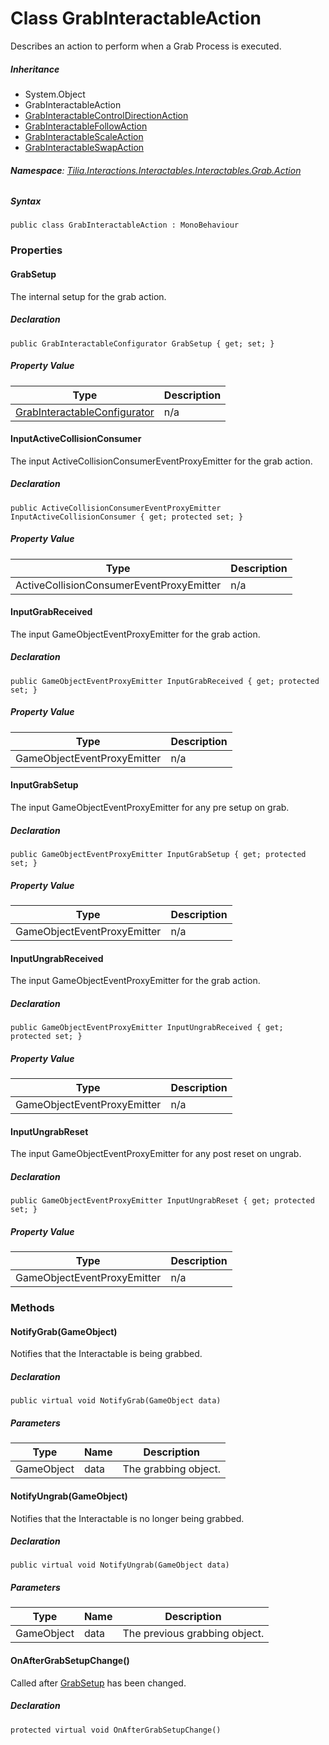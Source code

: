 # Class GrabInteractableAction

Describes an action to perform when a Grab Process is executed.

##### Inheritance

* System.Object
* GrabInteractableAction
* [GrabInteractableControlDirectionAction]
* [GrabInteractableFollowAction]
* [GrabInteractableScaleAction]
* [GrabInteractableSwapAction]

###### **Namespace**: [Tilia.Interactions.Interactables.Interactables.Grab.Action]

##### Syntax

```
public class GrabInteractableAction : MonoBehaviour
```

### Properties

#### GrabSetup

The internal setup for the grab action.

##### Declaration

```
public GrabInteractableConfigurator GrabSetup { get; set; }
```

##### Property Value

| Type | Description |
| --- | --- |
| [GrabInteractableConfigurator] | n/a |

#### InputActiveCollisionConsumer

The input ActiveCollisionConsumerEventProxyEmitter for the grab action.

##### Declaration

```
public ActiveCollisionConsumerEventProxyEmitter InputActiveCollisionConsumer { get; protected set; }
```

##### Property Value

| Type | Description |
| --- | --- |
| ActiveCollisionConsumerEventProxyEmitter | n/a |

#### InputGrabReceived

The input GameObjectEventProxyEmitter for the grab action.

##### Declaration

```
public GameObjectEventProxyEmitter InputGrabReceived { get; protected set; }
```

##### Property Value

| Type | Description |
| --- | --- |
| GameObjectEventProxyEmitter | n/a |

#### InputGrabSetup

The input GameObjectEventProxyEmitter for any pre setup on grab.

##### Declaration

```
public GameObjectEventProxyEmitter InputGrabSetup { get; protected set; }
```

##### Property Value

| Type | Description |
| --- | --- |
| GameObjectEventProxyEmitter | n/a |

#### InputUngrabReceived

The input GameObjectEventProxyEmitter for the grab action.

##### Declaration

```
public GameObjectEventProxyEmitter InputUngrabReceived { get; protected set; }
```

##### Property Value

| Type | Description |
| --- | --- |
| GameObjectEventProxyEmitter | n/a |

#### InputUngrabReset

The input GameObjectEventProxyEmitter for any post reset on ungrab.

##### Declaration

```
public GameObjectEventProxyEmitter InputUngrabReset { get; protected set; }
```

##### Property Value

| Type | Description |
| --- | --- |
| GameObjectEventProxyEmitter | n/a |

### Methods

#### NotifyGrab(GameObject)

Notifies that the Interactable is being grabbed.

##### Declaration

```
public virtual void NotifyGrab(GameObject data)
```

##### Parameters

| Type | Name | Description |
| --- | --- | --- |
| GameObject | data | The grabbing object. |

#### NotifyUngrab(GameObject)

Notifies that the Interactable is no longer being grabbed.

##### Declaration

```
public virtual void NotifyUngrab(GameObject data)
```

##### Parameters

| Type | Name | Description |
| --- | --- | --- |
| GameObject | data | The previous grabbing object. |

#### OnAfterGrabSetupChange()

Called after [GrabSetup] has been changed.

##### Declaration

```
protected virtual void OnAfterGrabSetupChange()
```

[GrabInteractableControlDirectionAction]: GrabInteractableControlDirectionAction.md
[GrabInteractableFollowAction]: GrabInteractableFollowAction.md
[GrabInteractableScaleAction]: GrabInteractableScaleAction.md
[GrabInteractableSwapAction]: GrabInteractableSwapAction.md
[Tilia.Interactions.Interactables.Interactables.Grab.Action]: README.md
[GrabInteractableConfigurator]: Tilia.Interactions.Interactables.Interactables.Grab.GrabInteractableConfigurator.md
[GrabSetup]: GrabInteractableAction.md#GrabSetup
